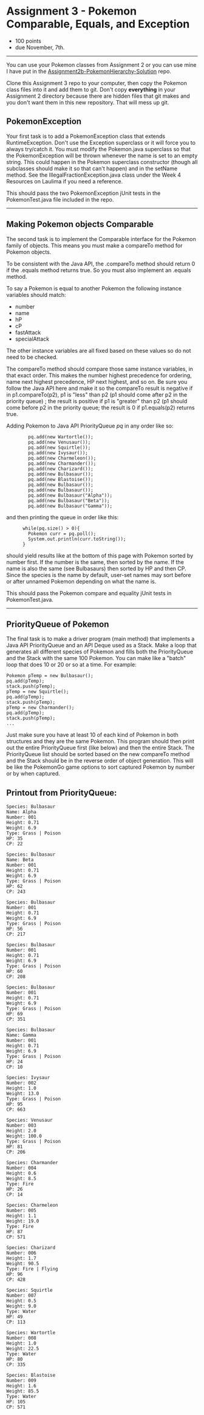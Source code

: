 # Assignment 3 - Pokemon Comparable, Equals, and Exception

 * 100 points
 * due November, 7th.
 
----

You can use your Pokemon classes from Assignment 2 or you can use mine I have put in the [Assignment2b-PokemonHierarchy-Solution](https://github.com/ICSatKCC/Assignment2b-PokemonHierarchy-Solution) repo. 

Clone this Assignment 3 repo to your computer, then copy the Pokemon class files into it and add them to git. Don't copy **everything** in your Assignment 2 directory because there are hidden files that git makes and you don't want them in this new repository. That will mess up git.

## PokemonException

Your first task is to add a PokemonException class that extends RuntimeException. Don't use the Exception superclass or it will force you to always try/catch it. You must modify the Pokemon.java superclass so that the PokemonException will be thrown whenever the name is set to an empty string. This could happen in the Pokemon superclass constructor (though all subclasses should make it so that can't happen) and in the setName method. See the IllegalFractionException.java class under the Week 4 Resources on Laulima if you need a reference. 

This should pass the two PokemonException jUnit tests in the PokemonTest.java file included in the repo.

----
## Making Pokemon objects Comparable

The second task is to implement the Comparable interface for the Pokemon family of objects. This means you must make a compareTo method for Pokemon objects.

To be consistent with the Java API, the .compareTo method should return 0 if the .equals method returns true. So you must also implement an .equals method.

To say a Pokemon is equal to another Pokemon the following instance variables should match:
 * number
 * name
 * hP
 * cP
 * fastAttack
 * specialAttack
 
The other instance variables are all fixed based on these values so do not need to be checked.

The compareTo method should compare those same instance variables, in that exact order. This makes the number highest precedence for ordering, name next highest precedence, HP next highest, and so on. Be sure you follow the Java API here and make it so the compareTo result is negative if in p1.compareTo(p2), p1 is "less" than p2 (p1 should come after p2 in the priority queue) ; the result is positive if p1 is "greater" than p2 (p1 should come before p2 in the priority queue; the result is 0 if p1.equals(p2) returns true.

Adding Pokemon to Java API PriorityQueue *pq* in any order like so:
```
        pq.add(new Wartortle());
        pq.add(new Venusaur());
        pq.add(new Squirtle());
        pq.add(new Ivysaur());
        pq.add(new Charmeleon());
        pq.add(new Charmander());
        pq.add(new Charizard());
        pq.add(new Bulbasaur());
        pq.add(new Blastoise());
        pq.add(new Bulbasaur());
        pq.add(new Bulbasaur());
        pq.add(new Bulbasaur("Alpha"));
        pq.add(new Bulbasaur("Beta"));
        pq.add(new Bulbasaur("Gamma"));
```
and then printing the queue in order like this:
```      
      while(pq.size() > 0){
        Pokemon curr = pq.poll();
        System.out.println(curr.toString());
      }
```
should yield results like at the bottom of this page with Pokemon sorted by number first.  If the number is the same, then sorted by the name. If the name is also the same (see Bulbasaurs) then sorted by HP and then CP. Since the species is the name by default, user-set names may sort before or after unnamed Pokemon depending on what the name is.

This should pass the Pokemon compare and equality jUnit tests in PokemonTest.java.

----
## PriorityQueue of Pokemon

The final task is to make a driver program (main method) that implements a Java API PriorityQueue and an API Deque used as a Stack. Make a loop that generates all different species of Pokemon and fills both the PriorityQueue and the Stack with the same 100 Pokemon. You can make like a "batch" loop that does 10 or 20 or so at a time. For example:
```
Pokemon pTemp = new Bulbasaur();
pq.add(pTemp);
stack.push(pTemp);
pTemp = new Squirtle();
pq.add(pTemp);
stack.push(pTemp);
pTemp = new Charmander();
pq.add(pTemp);
stack.push(pTemp);
...
```
Just make sure you have at least 10 of each kind of Pokemon in both structures and they are the same Pokemon. This program should then print out the entire PriorityQueue first (like below) and then the entire Stack. The PriorityQueue list should be sorted based on the new compareTo method and the Stack should be in the reverse order of object generation. This will be like the PokemonGo game options to sort captured Pokemon by number or by when captured.

Printout from PriorityQueue:
----
```
Species: Bulbasaur
Name: Alpha
Number: 001
Height: 0.71
Weight: 6.9
Type: Grass | Poison
HP: 35
CP: 22

Species: Bulbasaur
Name: Beta
Number: 001
Height: 0.71
Weight: 6.9
Type: Grass | Poison
HP: 62
CP: 243

Species: Bulbasaur
Number: 001
Height: 0.71
Weight: 6.9
Type: Grass | Poison
HP: 56
CP: 217

Species: Bulbasaur
Number: 001
Height: 0.71
Weight: 6.9
Type: Grass | Poison
HP: 60
CP: 208

Species: Bulbasaur
Number: 001
Height: 0.71
Weight: 6.9
Type: Grass | Poison
HP: 69
CP: 351

Species: Bulbasaur
Name: Gamma
Number: 001
Height: 0.71
Weight: 6.9
Type: Grass | Poison
HP: 24
CP: 10

Species: Ivysaur
Number: 002
Height: 1.0
Weight: 13.0
Type: Grass | Poison
HP: 95
CP: 663

Species: Venusaur
Number: 003
Height: 2.0
Weight: 100.0
Type: Grass | Poison
HP: 81
CP: 206

Species: Charmander
Number: 004
Height: 0.6
Weight: 8.5
Type: Fire
HP: 26
CP: 14

Species: Charmeleon
Number: 005
Height: 1.1
Weight: 19.0
Type: Fire
HP: 87
CP: 571

Species: Charizard
Number: 006
Height: 1.7
Weight: 90.5
Type: Fire | Flying
HP: 96
CP: 428

Species: Squirtle
Number: 007
Height: 0.5
Weight: 9.0
Type: Water
HP: 49
CP: 113

Species: Wartortle
Number: 008
Height: 1.0
Weight: 22.5
Type: Water
HP: 80
CP: 335

Species: Blastoise
Number: 009
Height: 1.6
Weight: 85.5
Type: Water
HP: 105
CP: 571
```


